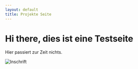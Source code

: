 ```yaml
---
layout: default
title: Projekte Seite
---
```

<div class="blurb">
	<h1>Hi there, dies ist eine Testseite</h1>
	<p>Hier passiert zur Zeit nichts.</p> 
</div><!-- /.blurb -->

![Inschrift](https://upload.wikimedia.org/wikipedia/commons/c/c6/KreisFreiburg0030Inschrift.PNG)
